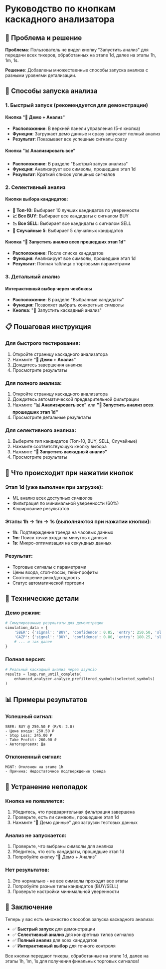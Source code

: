 # Руководство по кнопкам каскадного анализатора

## 🎯 Проблема и решение

**Проблема**: Пользователь не видел кнопку "Запустить анализ" для передачи всех тикеров, обработанных на этапе 1d, далее на этапы 1h, 1m, 1s.

**Решение**: Добавлены множественные способы запуска анализа с разными уровнями детализации.

## 🚀 Способы запуска анализа

### 1. Быстрый запуск (рекомендуется для демонстрации)

#### Кнопка "🚀 Демо + Анализ"
- **Расположение**: В верхней панели управления (5-я кнопка)
- **Функция**: Загружает демо данные и сразу запускает полный анализ
- **Результат**: Показывает все успешные сигналы сразу

#### Кнопка "📊 Анализировать все"
- **Расположение**: В разделе "Быстрый запуск анализа"
- **Функция**: Анализирует все символы, прошедшие этап 1d
- **Результат**: Краткий список успешных сигналов

### 2. Селективный анализ

#### Кнопки выбора кандидатов:
- **🎯 Топ-10**: Выбирает 10 лучших кандидатов по уверенности
- **📈 Все BUY**: Выбирает все кандидаты с сигналом BUY
- **📉 Все SELL**: Выбирает все кандидаты с сигналом SELL
- **🎲 Случайные 5**: Выбирает 5 случайных кандидатов

#### Кнопка "🚀 Запустить анализ всех прошедших этап 1d"
- **Расположение**: После списка кандидатов
- **Функция**: Анализирует все символы, прошедшие этап 1d
- **Результат**: Полная таблица с торговыми параметрами

### 3. Детальный анализ

#### Интерактивный выбор через чекбоксы
- **Расположение**: В разделе "Выбранные кандидаты"
- **Функция**: Позволяет выбрать конкретные символы
- **Кнопка**: "🚀 Запустить каскадный анализ"

## 📋 Пошаговая инструкция

### Для быстрого тестирования:
1. Откройте страницу каскадного анализатора
2. Нажмите **"🚀 Демо + Анализ"**
3. Дождитесь завершения анализа
4. Просмотрите результаты

### Для полного анализа:
1. Откройте страницу каскадного анализатора
2. Дождитесь автоматической предварительной фильтрации
3. Нажмите **"📊 Анализировать все"** или **"🚀 Запустить анализ всех прошедших этап 1d"**
4. Просмотрите детальные результаты

### Для селективного анализа:
1. Выберите тип кандидатов (Топ-10, BUY, SELL, Случайные)
2. Нажмите соответствующую кнопку выбора
3. Нажмите **"🚀 Запустить каскадный анализ"**
4. Просмотрите результаты

## 🎯 Что происходит при нажатии кнопок

### Этап 1d (уже выполнен при загрузке):
- ML анализ всех доступных символов
- Фильтрация по минимальной уверенности (60%)
- Кэширование результатов

### Этапы 1h → 1m → 1s (выполняются при нажатии кнопки):
- **1h**: Подтверждение тренда на часовых данных
- **1m**: Поиск точки входа на минутных данных
- **1s**: Микро-оптимизация на секундных данных

### Результат:
- Торговые сигналы с параметрами
- Цены входа, стоп-лоссы, тейк-профиты
- Соотношение риск/доходность
- Статус автоматической торговли

## 🔧 Технические детали

### Демо режим:
```python
# Симулированные результаты для демонстрации
simulation_data = {
    'SBER': {'signal': 'BUY', 'confidence': 0.85, 'entry': 250.50, 'sl': 245.00, 'tp': 260.00, 'rr': 2.0},
    'GAZP': {'signal': 'BUY', 'confidence': 0.80, 'entry': 180.25, 'sl': 175.00, 'tp': 190.00, 'rr': 1.9},
    # ... и так далее
}
```

### Полная версия:
```python
# Реальный каскадный анализ через asyncio
results = loop.run_until_complete(
    enhanced_analyzer.analyze_prefiltered_symbols(selected_symbols)
)
```

## 📊 Примеры результатов

### Успешный сигнал:
```
SBER: BUY @ 250.50 ₽ (R/R: 2.0)
- Цена входа: 250.50 ₽
- Stop Loss: 245.00 ₽
- Take Profit: 260.00 ₽
- Автоторговля: Да
```

### Отклоненный сигнал:
```
MGNT: Отклонен на этапе 1h
- Причина: Недостаточное подтверждение тренда
```

## 🚨 Устранение неполадок

### Кнопка не появляется:
1. Убедитесь, что предварительная фильтрация завершена
2. Проверьте, есть ли символы, прошедшие этап 1d
3. Нажмите "🎲 Демо данные" для загрузки тестовых данных

### Анализ не запускается:
1. Проверьте, что выбраны символы для анализа
2. Убедитесь, что есть кандидаты, прошедшие этап 1d
3. Попробуйте кнопку "🚀 Демо + Анализ"

### Нет результатов:
1. Это нормально - не все символы проходят все этапы
2. Попробуйте разные типы кандидатов (BUY/SELL)
3. Проверьте настройки минимальной уверенности

## 🎯 Заключение

Теперь у вас есть множество способов запуска каскадного анализа:

- ✅ **Быстрый запуск** для демонстрации
- ✅ **Селективный анализ** для конкретных типов сигналов
- ✅ **Полный анализ** для всех кандидатов
- ✅ **Интерактивный выбор** для точного контроля

Все кнопки передают тикеры, обработанные на этапе 1d, далее на этапы 1h, 1m, 1s для получения финальных торговых сигналов!




